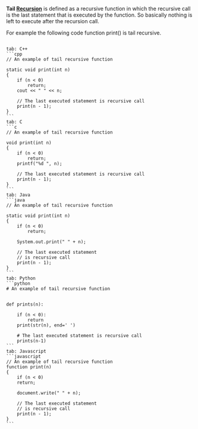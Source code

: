 **Tail [Recursion](Recursion.md)** is defined as a recursive function in which the recursive call is the last statement that is executed by the function. So basically nothing is left to execute after the recursion call.

For example the following code function print() is tail recursive.
````tabs

tab: C++
```cpp
// An example of tail recursive function

static void print(int n)
{
	if (n < 0)
		return;
	cout << " " << n;

	// The last executed statement is recursive call
	print(n - 1);
}
```
tab: C
```c
// An example of tail recursive function

void print(int n)
{
	if (n < 0)
		return;
	printf("%d ", n);

	// The last executed statement is recursive call
	print(n - 1);
}
```
tab: Java
```java
// An example of tail recursive function

static void print(int n)
{
	if (n < 0)
		return;

	System.out.print(" " + n);

	// The last executed statement
	// is recursive call
	print(n - 1);
}
```
tab: Python
```python
# An example of tail recursive function


def prints(n):

	if (n < 0):
		return
	print(str(n), end=' ')

	# The last executed statement is recursive call
	prints(n-1)
```
tab: Javascript
```javascript
// An example of tail recursive function 
function print(n) 
{ 
	if (n < 0) 
	return; 
	
	document.write(" " + n); 
	
	// The last executed statement 
	// is recursive call 
	print(n - 1); 
} 
```
````
